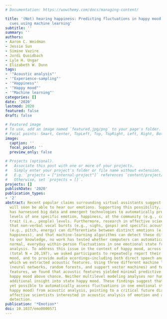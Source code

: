 ```yaml
---
# Documentation: https://wowchemy.com/docs/managing-content/

title: '(Not) hearing happiness: Predicting fluctuations in happy mood from acoustic
  cues using machine learning'
subtitle: ''
summary: ''
authors:
- Aaron C. Weidman
- Jessie Sun
- Simine Vazire
- Jordi Quoidbach
- Lyle H. Ungar
- Elizabeth W. Dunn
tags:
- '"Acoustic analysis"'
- '"Experience-sampling"'
- '"Happiness"'
- '"Happy mood"'
- '"Machine learning"'
categories: []
date: '2020'
lastmod: 2020
featured: false
draft: false

# Featured image
# To use, add an image named `featured.jpg/png` to your page's folder.
# Focal points: Smart, Center, TopLeft, Top, TopRight, Left, Right, BottomLeft, Bottom, BottomRight.
image:
  caption: ''
  focal_point: ''
  preview_only: false

# Projects (optional).
#   Associate this post with one or more of your projects.
#   Simply enter your project's folder or file name without extension.
#   E.g. `projects = ["internal-project"]` references `content/project/deep-learning/index.md`.
#   Otherwise, set `projects = []`.
projects: []
publishDate: '2020'
publication_types:
- '2'
abstract: Recent popular claims surrounding virtual assistants suggest that computers
  will soon be able to hear our emotions. Supporting this possibility, promising work
  has harnessed big data and emergent technologies to automatically predict stable
  levels of one specific emotion, happiness, at the community (e.g., counties) and
  trait (i.e., people) levels. Furthermore, research in affective science has shown
  that non-verbal vocal bursts (e.g., sighs, gasps) and specific acoustic features
  (e.g., pitch, energy) can differentiate between distinct emotions (e.g., anger,
  happiness), and that machine-learning algorithms can detect these differences. Yet,
  to our knowledge, no work has tested whether computers can automatically detect
  normal, everyday within-person fluctuations in one emotional state from acoustic
  analysis. To address this issue in the context of happy mood, across three studies
  (total N = 20,197), we asked participants to repeatedly report their state happy
  mood, and to provide audio ecordings—including both direct speech and ambient sounds—from
  which we extracted acoustic features. Using three different machine learning algorithms
  (neural networks, random forests, and support vector machines) and two sets of acoustic
  features, we found that acoustic features yielded minimal predictive insight into
  happy mood above chance. Neither multilevel modeling analyses nor human coders provided
  additional insight into state happy mood. These findings suggest that it is not
  yet possible to automatically assess fluctuations in one emotional state (i.e.,
  happy mood) from acoustic analysis, pointing to a critical future direction for
  affective scientists interested in acoustic analysis of emotion and automated emotion
  detection.
publication: '*Emotion*'
doi: 10.1037/emo0000571
---
```

